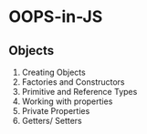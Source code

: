 # OOPS-in-JS

## Objects
1. Creating Objects
2. Factories and Constructors
3. Primitive and Reference Types
4. Working with properties
5. Private Properties
6. Getters/ Setters